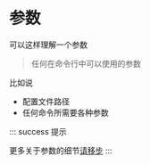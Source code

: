 # 参数

可以这样理解一个参数
> 任何在命令行中可以使用的参数

比如说

- 配置文件路径
- 任何命令所需要各种参数

::: success 提示

更多关于参数的细节[请移步](/internal/arg)
:::
